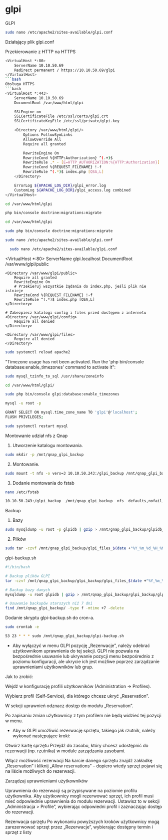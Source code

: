 # glpi
GLPI

```bash
sudo nano /etc/apache2/sites-available/glpi.conf
```
Działający plik glpi.conf

Przekierowanie z HTTP na HTTPS
```bash
<VirtualHost *:80>
    ServerName 10.10.50.69
    Redirect permanent / https://10.10.50.69/glpi
</VirtualHost>
```bash
Obsługa HTTPS
```bash
<VirtualHost *:443>
    ServerName 10.10.50.69
    DocumentRoot /var/www/html/glpi

    SSLEngine on
    SSLCertificateFile /etc/ssl/certs/glpi.crt
    SSLCertificateKeyFile /etc/ssl/private/glpi.key

    <Directory /var/www/html/glpi/>
        Options FollowSymLinks
        AllowOverride All
        Require all granted

        RewriteEngine On
        RewriteCond %{HTTP:Authorization} ^(.+)$
        RewriteRule .* - [E=HTTP_AUTHORIZATION:%{HTTP:Authorization}]
        RewriteCond %{REQUEST_FILENAME} !-f
        RewriteRule ^(.*)$ index.php [QSA,L]
    </Directory>

    ErrorLog ${APACHE_LOG_DIR}/glpi_error.log
    CustomLog ${APACHE_LOG_DIR}/glpi_access.log combined
</VirtualHost>
```


```bash
cd /var/www/html/glpi
```
```bash
php bin/console doctrine:migrations:migrate
```
```bash
cd /var/www/html/glpi
```
```bash
sudo php bin/console doctrine:migrations:migrate
```
```bash
sudo nano /etc/apache2/sites-available/glpi.conf
```
```bash
  sudo nano /etc/apache2/sites-available/glpi.conf
```

  <VirtualHost *:80>
    ServerName glpi.localhost
    DocumentRoot /var/www/glpi/public

    <Directory /var/www/glpi/public>
        Require all granted
        RewriteEngine On
        # Przekieruj wszystkie żądania do index.php, jeśli plik nie istnieje
        RewriteCond %{REQUEST_FILENAME} !-f
        RewriteRule ^(.*)$ index.php [QSA,L]
    </Directory>

    # Zabezpiecz katalogi config i files przed dostępem z internetu
    <Directory /var/www/glpi/config>
        Require all denied
    </Directory>

    <Directory /var/www/glpi/files>
        Require all denied
    </Directory>
</VirtualHost>

```bash
sudo systemctl reload apache2
```

"Timezone usage has not been activated. Run the 'php bin/console database:enable_timezones' command to activate it":

```bash
sudo mysql_tzinfo_to_sql /usr/share/zoneinfo
```
```bash
cd /var/www/html/glpi/
```
```bash
sudo php bin/console glpi:database:enable_timezones
```
```bash
mysql -u root -p
```
```bash
GRANT SELECT ON mysql.time_zone_name TO 'glpi'@'localhost';
FLUSH PRIVILEGES;
```
```bash
sudo systemctl restart mysql
```
Montowanie udział nfs z Qnap
1. Utworzenie katalogu montowania.
```bash
sudo mkdir -p /mnt/qnap_glpi_backup
```
2. Montowanie.
```bash
sudo mount -t nfs -o vers=3 10.10.50.243:/glpi_backup /mnt/qnap_glpi_backup
```
3. Dodanie montowania do fstab
```bash
nano /etc/fstab
```
```bash
10.10.50.243:/glpi_backup  /mnt/qnap_glpi_backup  nfs  defaults,nofail,noatime,intr,_netdev  0 0
```


Backup
1. Bazy
```bash
sudo mysqldump -u root -p glpidb | gzip > /mnt/gnap_glpi_backup/glpidb_$(date +"%Y_%m_%d_%H_%M").sql.gz
```
2. Plików
```bash
sudo tar -czvf /mnt/gnap_glpi_backup/glpi_files_$(date +"%Y_%m_%d_%H_%M").tar.gz /var/www/html/glpi
```
glpi-backup.sh
```bash
#!/bin/bash

# Backup plików GLPI
tar -czvf /mnt/qnap_glpi_backup/glpi_backup/glpi_files_$(date +"%Y_%m_%d_%H_%M").tar.gz /var/www/html/glpi

# Backup bazy danych
mysqldump -u root glpidb | gzip > /mnt/qnap_glpi_backup/glpi_backup/glpi_db_$(date +"%Y_%m_%d_%H_%M").sql.gz

# Usuwanie backupów starszych niż 7 dni
find /mnt/qnap_glpi_backup/ -type f -mtime +7 -delete
```
Dodanie skryptu glpi-backup.sh do cron-a.
```bash
sudo crontab -e
```
```bash
53 23 * * * sudo /mnt/qnap_glpi_backup/glpi-backup.sh
```

* Aby wyłączyć w menu GLPI pozycję „Rezerwacje”, należy odebrać użytkownikom uprawnienia do tej sekcji. GLPI nie pozwala na bezpośrednie usuwanie lub ukrywanie pozycji menu bezpośrednio z poziomu konfiguracji, ale ukrycie ich jest możliwe poprzez zarządzanie uprawnieniami użytkowników lub grup.

Jak to zrobić:

Wejdź w konfigurację profili użytkowników (Administration → Profiles).

Wybierz profil (Self-Service), dla którego chcesz ukryć „Reservation”.

W sekcji uprawnień odznacz dostęp do modułu „Reservation”.

Po zapisaniu zmian użytkownicy z tym profilem nie będą widzieć tej pozycji w menu.

* Aby w GLPI umożliwić rezerwację sprzętu, takiego jak rzutnik, należy wykonać następujące kroki:

Otwórz kartę sprzętu
Przejdź do zasobu, który chcesz udostępnić do rezerwacji (np. rzutnika) w module zarządzania zasobami.

Włącz możliwość rezerwacji
Na karcie danego sprzętu znajdź zakładkę „Reservation” i kliknij „Allow reservations” – dopiero wtedy sprzęt pojawi się na liście możliwych do rezerwacji.

Zarządzaj uprawnieniami użytkowników

Uprawnienia do rezerwacji są przypisywane na poziomie profilu użytkownika. Aby użytkownicy mogli rezerwować sprzęt, ich profil musi mieć odpowiednie uprawnienia do modułu rezerwacji. Ustawisz to w sekcji „Administracja > Profile”, wybierając odpowiedni profil i zaznaczając dostęp do rezerwacji.

Rezerwacja sprzętu
Po wykonaniu powyższych kroków użytkownicy mogą zarezerwować sprzęt przez „Rezerwacje”, wybierając dostępny termin i sprzęt z listy
